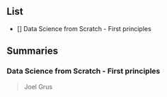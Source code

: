 ## List

- [] Data Science from Scratch - First principles

## Summaries
### Data Science from Scratch - First principles
> Joel Grus


